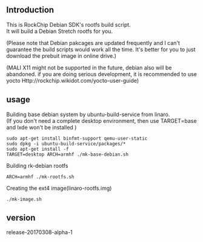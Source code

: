 ## Introduction
This is RockChip Debian SDK's rootfs build script.  
It will build a Debian Stretch rootfs for you. 

(Please note that Debian pakcages are updated frequently and I can't guarantee the build scripts would work all the time. It's better for you to just download the prebuit image in online drive.)

(MALI X11 might not be supported in the future, debian also will be abandoned. if you are doing serious development, it is recommended to use yocto
Http://rockchip.wikidot.com/yocto-user-guide)

## usage
Building base debian system by ubuntu-build-service from linaro.  
(If you don't need a complete desktop environment, then use TARGET=base and lxde won't be installed )
	
	sudo apt-get install binfmt-support qemu-user-static
	sudo dpkg -i ubuntu-build-service/packages/*
	sudo apt-get install -f
	TARGET=desktop ARCH=armhf ./mk-base-debian.sh

Building rk-debian rootfs

	ARCH=armhf ./mk-rootfs.sh

Creating the ext4 image(linaro-rootfs.img)

	./mk-image.sh


## version
release-20170308-alpha-1
